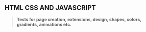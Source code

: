 ## HTML CSS AND JAVASCRIPT

> **Tests for page creation, extensions, design, shapes, colors, gradients, animations etc.**


